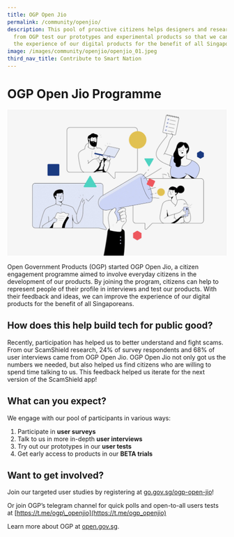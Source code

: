 ```yaml
---
title: OGP Open Jio
permalink: /community/openjio/
description: This pool of proactive citizens helps designers and researchers
  from OGP test our prototypes and experimental products so that we can improve
  the experience of our digital products for the benefit of all Singaporeans.
image: /images/community/openjio/openjio_01.jpeg
third_nav_title: Contribute to Smart Nation
---
```

# OGP Open Jio Programme

![OGP Open Jio](/images/community/openjio/openjio_01.jpeg)

Open Government Products (OGP) started OGP Open Jio, a citizen engagement programme aimed to involve everyday citizens in the development of our products. By joining the program, citizens can help to represent people of their profile in interviews and test our products. With their feedback and ideas, we can improve the experience of our digital products for the benefit of all Singaporeans.

## How does this help build tech for public good?

Recently, participation has helped us to better understand and fight scams. From our ScamShield research, 24% of survey respondents and 68% of user interviews came from OGP Open Jio. OGP Open Jio not only got us the numbers we needed, but also helped us find citizens who are willing to spend time talking to us. This feedback helped us iterate for the next version of the ScamShield app!

## What can you expect?

We engage with our pool of participants in various ways:

1. Participate in **user surveys**
2. Talk to us in more in-depth **user interviews**
3. Try out our prototypes in our **user tests**
4. Get early access to products in our **BETA trials**

## Want to get involved?

Join our targeted user studies by registering at [go.gov.sg/ogp-open-jio](http://go.gov.sg/ogp-open-jio)!

Or join OGP’s telegram channel for quick polls and open-to-all users tests at [https://t.me/ogp\_openjio](https://t.me/ogp_openjio)

Learn more about OGP at [open.gov.sg](http://open.gov.sg/).